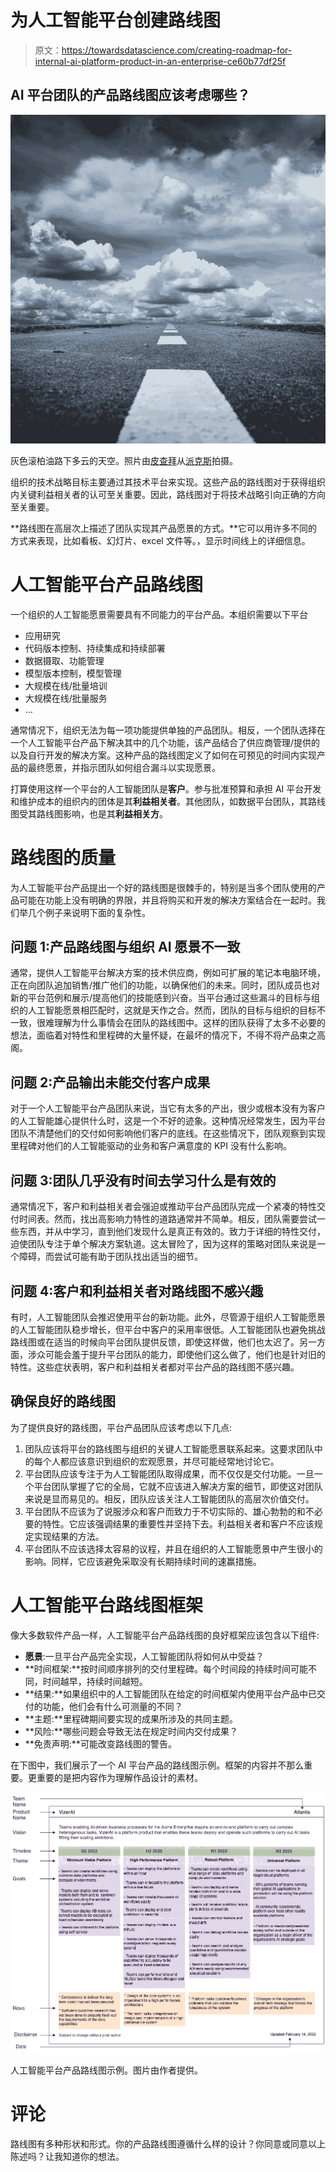 # 为人工智能平台创建路线图

> 原文：<https://towardsdatascience.com/creating-roadmap-for-internal-ai-platform-product-in-an-enterprise-ce60b77df25f>

## AI 平台团队的产品路线图应该考虑哪些？

![](img/2b7a9ea27fd41828de4f2c7e8819d31a.png)

灰色滚柏油路下多云的天空。照片由[皮查拜](https://www.pexels.com/@pixabay?utm_content=attributionCopyText&utm_medium=referral&utm_source=pexels)从[派克斯](https://www.pexels.com/photo/gray-rolled-asphalt-road-under-cloudy-sky-52531/?utm_content=attributionCopyText&utm_medium=referral&utm_source=pexels)拍摄。

组织的技术战略目标主要通过其技术平台来实现。这些产品的路线图对于获得组织内关键利益相关者的认可至关重要。因此，路线图对于将技术战略引向正确的方向至关重要。

**路线图在高层次上描述了团队实现其产品愿景的方式。**它可以用许多不同的方式来表现，比如看板、幻灯片、excel 文件等。，显示时间线上的详细信息。

# 人工智能平台产品路线图

一个组织的人工智能愿景需要具有不同能力的平台产品。本组织需要以下平台

*   应用研究
*   代码版本控制、持续集成和持续部署
*   数据摄取、功能管理
*   模型版本控制，模型管理
*   大规模在线/批量培训
*   大规模在线/批量服务
*   …

通常情况下，组织无法为每一项功能提供单独的产品团队。相反，一个团队选择在一个人工智能平台产品下解决其中的几个功能，该产品结合了供应商管理/提供的以及自行开发的解决方案。这种产品的路线图定义了如何在可预见的时间内实现产品的最终愿景，并指示团队如何组合漏斗以实现愿景。

打算使用这样一个平台的人工智能团队是**客户**。参与批准预算和承担 AI 平台开发和维护成本的组织内的团体是其**利益相关者**。其他团队，如数据平台团队，其路线图受其路线图影响，也是其**利益相关方**。

# 路线图的质量

为人工智能平台产品提出一个好的路线图是很棘手的，特别是当多个团队使用的产品可能在功能上没有明确的界限，并且将购买和开发的解决方案结合在一起时。我们举几个例子来说明下面的复杂性。

## **问题 1:产品路线图与组织 AI 愿景不一致**

通常，提供人工智能平台解决方案的技术供应商，例如可扩展的笔记本电脑环境，正在向团队追加销售/推广他们的功能，以确保他们的未来。同时，团队成员也对新的平台范例和展示/提高他们的技能感到兴奋。当平台通过这些漏斗的目标与组织的人工智能愿景相匹配时，这就是天作之合。然而，团队的目标与组织的目标不一致，很难理解为什么事情会在团队的路线图中。这样的团队获得了太多不必要的想法，面临着对特性和里程碑的大量怀疑，在最坏的情况下，不得不将产品束之高阁。

## **问题 2:产品输出未能交付客户成果**

对于一个人工智能平台产品团队来说，当它有太多的产出，很少或根本没有为客户的人工智能雄心提供什么时，这是一个不好的迹象。这种情况经常发生，因为平台团队不清楚他们的交付如何影响他们客户的底线。在这些情况下，团队观察到实现里程碑对他们的人工智能驱动的业务和客户满意度的 KPI 没有什么影响。

## **问题 3:团队几乎没有时间去学习什么是有效的**

通常情况下，客户和利益相关者会强迫或推动平台产品团队完成一个紧凑的特性交付时间表。然而，找出高影响力特性的道路通常并不简单。相反，团队需要尝试一些东西，并从中学习，直到他们发现什么是真正有效的。致力于详细的特性交付，迫使团队专注于单个解决方案轨道。这太冒险了，因为这样的策略对团队来说是一个障碍，而尝试可能有助于团队找出适当的细节。

## **问题 4:客户和利益相关者对路线图不感兴趣**

有时，人工智能团队会推迟使用平台的新功能。此外，尽管源于组织人工智能愿景的人工智能团队稳步增长，但平台中客户的采用率很低。人工智能团队也避免挑战路线图或在适当的时候向平台团队提供反馈，即使这样做，他们也太迟了。另一方面，涉众可能会羞于提升平台团队的能力，即使他们这么做了，他们也是针对旧的特性。这些症状表明，客户和利益相关者都对平台产品的路线图不感兴趣。

## 确保良好的路线图

为了提供良好的路线图，平台产品团队应该考虑以下几点:

1.  团队应该将平台的路线图与组织的关键人工智能愿景联系起来。这要求团队中的每个人都应该意识到组织的宏观愿景，并尽可能经常地讨论它。
2.  平台团队应该专注于为人工智能团队取得成果，而不仅仅是交付功能。一旦一个平台团队掌握了它的全局，它就不应该进入解决方案的细节，即使这对团队来说是显而易见的。相反，团队应该关注人工智能团队的高层次价值交付。
3.  平台团队不应该为了说服涉众和客户而致力于不切实际的、雄心勃勃的和不必要的特性。它应该强调结果的重要性并坚持下去。利益相关者和客户不应该规定实现结果的方法。
4.  平台团队不应该选择太容易的议程，并且在组织的人工智能愿景中产生很小的影响。同样，它应该避免采取没有长期持续时间的速赢措施。

# 人工智能平台路线图框架

像大多数软件产品一样，人工智能平台产品路线图的良好框架应该包含以下组件:

*   **愿景**:一旦平台产品完全实现，人工智能团队将如何从中受益？
*   **时间框架:**按时间顺序排列的交付里程碑。每个时间段的持续时间可能不同，时间越早，持续时间越短。
*   **结果:**如果组织中的人工智能团队在给定的时间框架内使用平台产品中已交付的功能，他们会有什么可测量的不同？
*   **主题:**里程碑期间要实现的成果所涉及的共同主题。
*   **风险:**哪些问题会导致无法在规定时间内交付成果？
*   **免责声明:**可能改变路线图的警告。

在下图中，我们展示了一个 AI 平台产品的路线图示例。框架的内容并不那么重要。更重要的是把内容作为理解作品设计的素材。

![](img/138c26d2447c45e1c61266150a387cc4.png)

人工智能平台产品路线图示例。图片由作者提供。

# 评论

路线图有多种形状和形式。你的产品路线图遵循什么样的设计？你同意或同意以上陈述吗？让我知道你的想法。
